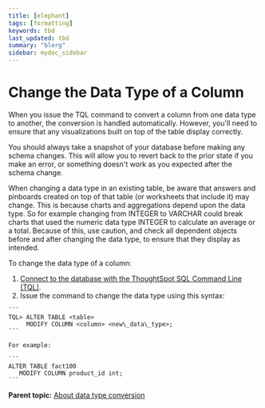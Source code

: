 ```yaml
---
title: [elephant]
tags: [formatting]
keywords: tbd
last_updated: tbd
summary: "blerg"
sidebar: mydoc_sidebar
---
```

# Change the Data Type of a Column

When you issue the TQL command to convert a column from one data type to another, the conversion is handled automatically. However, you'll need to ensure that any visualizations built on top of the table display correctly.

You should always take a snapshot of your database before making any schema changes. This will allow you to revert back to the prior state if you make an error, or something doesn't work as you expected after the schema change.

When changing a data type in an existing table, be aware that answers and pinboards created on top of that table \(or worksheets that include it\) may change. This is because charts and aggregations depend upon the data type. So for example changing from INTEGER to VARCHAR could break charts that used the numeric data type INTEGER to calculate an average or a total. Because of this, use caution, and check all dependent objects before and after changing the data type, to ensure that they display as intended.

To change the data type of a column:

1.   [Connect to the database with the ThoughtSpot SQL Command Line \(TQL\)](connect_sql_cli.html#). 
2.   Issue the command to change the data type using this syntax: 

    ```
    TQL> ALTER TABLE <table>
         MODIFY COLUMN <column> <new\_data\_type>;
    ```

    For example:

    ```
    ALTER TABLE fact100
       MODIFY COLUMN product_id int;
    ```


**Parent topic:** [About data type conversion](../../admin/loading/about_data_type_conversion.html)

